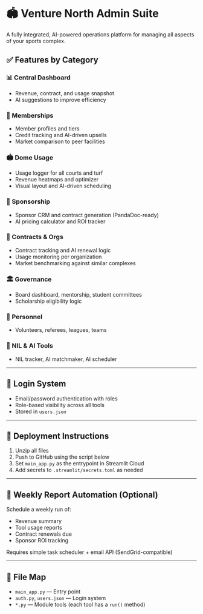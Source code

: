 # 🏟️ Venture North Admin Suite

A fully integrated, AI-powered operations platform for managing all aspects of your sports complex.

## ✅ Features by Category

### 📊 Central Dashboard
- Revenue, contract, and usage snapshot
- AI suggestions to improve efficiency

### 👥 Memberships
- Member profiles and tiers
- Credit tracking and AI-driven upsells
- Market comparison to peer facilities

### 🏟️ Dome Usage
- Usage logger for all courts and turf
- Revenue heatmaps and optimizer
- Visual layout and AI-driven scheduling

### 💼 Sponsorship
- Sponsor CRM and contract generation (PandaDoc-ready)
- AI pricing calculator and ROI tracker

### 📑 Contracts & Orgs
- Contract tracking and AI renewal logic
- Usage monitoring per organization
- Market benchmarking against similar complexes

### 🏛️ Governance
- Board dashboard, mentorship, student committees
- Scholarship eligibility logic

### 🤝 Personnel
- Volunteers, referees, leagues, teams

### 📢 NIL & AI Tools
- NIL tracker, AI matchmaker, AI scheduler

---

## 🔐 Login System
- Email/password authentication with roles
- Role-based visibility across all tools
- Stored in `users.json`

---

## 🚀 Deployment Instructions

1. Unzip all files
2. Push to GitHub using the script below
3. Set `main_app.py` as the entrypoint in Streamlit Cloud
4. Add secrets to `.streamlit/secrets.toml` as needed

---

## 🔁 Weekly Report Automation (Optional)
Schedule a weekly run of:
- Revenue summary
- Tool usage reports
- Contract renewals due
- Sponsor ROI tracking

Requires simple task scheduler + email API (SendGrid-compatible)

---

## 📁 File Map

- `main_app.py` — Entry point
- `auth.py`, `users.json` — Login system
- `*.py` — Module tools (each tool has a `run()` method)